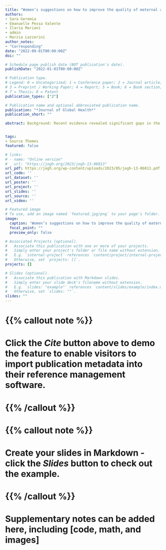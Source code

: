 ```yaml
---
title: "Women’s suggestions on how to improve the quality of maternal and newborn care during the COVID-19 pandemic in Italy: A co-occurrence network analysis"
authors:
- Sara Geremia
- Emanuelle Pessa Valente
- Ilaria Mariani
- admin
- Marzia Lazzerini
author_notes:
- "Corresponding"
date: "2022-09-01T00:00:00Z"
doi: ""

# Schedule page publish date (NOT publication's date).
publishDate: "2022-01-01T00:00:00Z"

# Publication type.
# Legend: 0 = Uncategorized; 1 = Conference paper; 2 = Journal article;
# 3 = Preprint / Working Paper; 4 = Report; 5 = Book; 6 = Book section;
# 7 = Thesis; 8 = Patent
publication_types: ["2"]

# Publication name and optional abbreviated publication name.
publication: "*Journal of Global Health*"
publication_short: ""

abstract: Background: Recent evidence revealed significant gaps in the quality of maternal and newborn care in the World Health Organization (WHO) European Region (EUR) countries. Collecting and analyzing women’s views on their needs and priorities is crucial for developing actions to improve the quality of maternal and newborn care. With this study from the IMAgiNE EURO Project, we aimed to add to previous quantitative studies by analysing emerging themes from women’s suggestions on how to improve the quality of maternal and newborn care during facility-based birth in Italy during the COVID-19 pandemic. Methods: We collected data from mothers giving birth during the coronavirus 2019 (COVID-19) pandemic using a validated online anonymous WHO standard-based questionnaire consisting of open-ended questions. Using a word co-occurrence network (WCON), we analysed responses in Italian from women who gave birth between March 2020 and March 2022. This approach entails a graphical representation of word pairings that frequently co-occur across sentences and compose clusters. Results: The texts, produced by 2010 women participating in the study, consisted of 79 204 words and 3833 sentences. Eight clusters emerged with WCON, the three largest of which were related to companionship during childbirth, breastfeeding support, and physical resources. The term “swab”, associated with other terms in the COVID-19 domain, had the highest degree of centrality, thus representing a core topic. Conclusions: The key emerging themes from women’s suggestions can be used to shape policies to improve the quality of care for mothers and newborns. Our WCON analysis offers a valid approach to quickly screen large textual data on quality of care, providing a first set of major themes identified by clusters. As such, it could be used to improve documentation of service users’ suggestions promoting the engagement of both researchers and policymakers.


tags:
- Source Themes
featured: false

# links:
# - name: "Online version"
#   url: "https://jogh.org/2023/jogh-13-06013"
url_pdf: https://jogh.org/wp-content/uploads/2023/05/jogh-13-06013.pdf
url_code: ''
url_dataset: ''
url_poster: ''
url_project: ''
url_slides: ''
url_source: ''
url_video: ''

# Featured image
# To use, add an image named `featured.jpg/png` to your page's folder. 
image:
  caption: 'Women’s suggestions on how to improve the quality of maternal and newborn care: major themes in the co-occurrence network. The size of the points indicates node degree centrality; darker lines represent a higher degree of co-occurrence of pairs of terms. Cluster labels in the legend are in descending order of cluster size.'
  focal_point: ""
  preview_only: false

# Associated Projects (optional).
#   Associate this publication with one or more of your projects.
#   Simply enter your project's folder or file name without extension.
#   E.g. `internal-project` references `content/project/internal-project/index.md`.
#   Otherwise, set `projects: []`.
projects: []

# Slides (optional).
#   Associate this publication with Markdown slides.
#   Simply enter your slide deck's filename without extension.
#   E.g. `slides: "example"` references `content/slides/example/index.md`.
#   Otherwise, set `slides: ""`.
slides: ""
---
```


# {{% callout note %}}
# Click the *Cite* button above to demo the feature to enable visitors to import publication metadata into their reference management software.
# {{% /callout %}}

# {{% callout note %}}
# Create your slides in Markdown - click the *Slides* button to check out the example.
# {{% /callout %}}

# Supplementary notes can be added here, including [code, math, and images]
